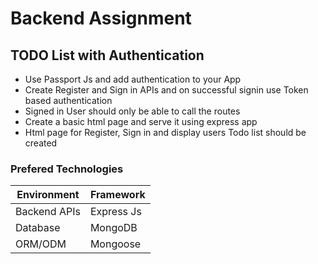 # Backend Assignment

## TODO List with Authentication

- Use Passport Js and add authentication to your App
- Create Register and Sign in APIs and on successful signin use Token based authentication
- Signed in User should only be able to call the routes
- Create a basic html page and serve it using express app
- Html page for Register, Sign in and display users Todo list should be created


### Prefered Technologies

| Environment  | Framework  |
|--------------|------------|
| Backend APIs | Express Js |
| Database     | MongoDB    |
| ORM/ODM      | Mongoose   |
